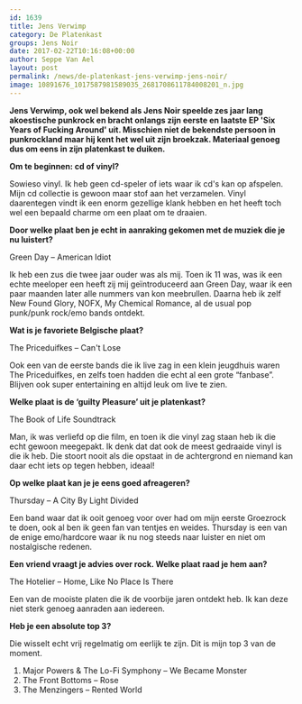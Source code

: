 ```yaml
---
id: 1639
title: Jens Verwimp 
category: De Platenkast
groups: Jens Noir
date: 2017-02-22T10:16:08+00:00
author: Seppe Van Ael
layout: post
permalink: /news/de-platenkast-jens-verwimp-jens-noir/
image: 10891676_1017587981589035_2681708611784008201_n.jpg
---
```

**Jens Verwimp, ook wel bekend als Jens Noir speelde zes jaar lang akoestische punkrock en bracht onlangs zijn eerste en laatste EP 'Six Years of Fucking Around' uit. Misschien niet de bekendste persoon in punkrockland maar hij kent het wel uit zijn broekzak. Materiaal genoeg dus om eens in zijn platenkast te duiken.**

**Om te beginnen: cd of vinyl?**

Sowieso vinyl. Ik heb geen cd-speler of iets waar ik cd's kan op afspelen. Mijn cd collectie is gewoon maar stof aan het verzamelen. Vinyl daarentegen vindt ik een enorm gezellige klank hebben en het heeft toch wel een bepaald charme om een plaat om te draaien.

**Door welke plaat ben je echt in aanraking gekomen met de muziek die je nu luistert?**

Green Day – American Idiot

Ik heb een zus die twee jaar ouder was als mij. Toen ik 11 was, was ik een echte meeloper een heeft zij mij geïntroduceerd aan Green Day, waar ik een paar maanden later alle nummers van kon meebrullen. Daarna heb ik zelf New Found Glory, NOFX, My Chemical Romance, al de usual pop punk/punk rock/emo bands ontdekt.

**Wat is je favoriete Belgische plaat?**

The Priceduifkes – Can't Lose

Ook een van de eerste bands die ik live zag in een klein jeugdhuis waren The Priceduifkes, en zelfs toen hadden die echt al een grote &#8220;fanbase&#8221;. Blijven ook super entertaining en altijd leuk om live te zien.

**Welke plaat is de ‘guilty Pleasure’ uit je platenkast?**

The Book of Life Soundtrack

Man, ik was verliefd op die film, en toen ik die vinyl zag staan heb ik die echt gewoon meegepakt. Ik denk dat dat ook de meest gedraaide vinyl is die ik heb. Die stoort nooit als die opstaat in de achtergrond en niemand kan daar echt iets op tegen hebben, ideaal!

**Op welke plaat kan je je eens goed afreageren?**

Thursday – A City By Light Divided

Een band waar dat ik ooit genoeg voor over had om mijn eerste Groezrock te doen, ook al ben ik geen fan van tentjes en weides. Thursday is een van de enige emo/hardcore waar ik nu nog steeds naar luister en niet om nostalgische redenen.

**Een vriend vraagt je advies over rock. Welke plaat raad je hem aan?**

The Hotelier – Home, Like No Place Is There

Een van de mooiste platen die ik de voorbije jaren ontdekt heb. Ik kan deze niet sterk genoeg aanraden aan iedereen.

**Heb je een absolute top 3?**

Die wisselt echt vrij regelmatig om eerlijk te zijn. Dit is mijn top 3 van de moment.

  1. Major Powers & The Lo-Fi Symphony – We Became Monster
  2. The Front Bottoms – Rose
  3. The Menzingers – Rented World